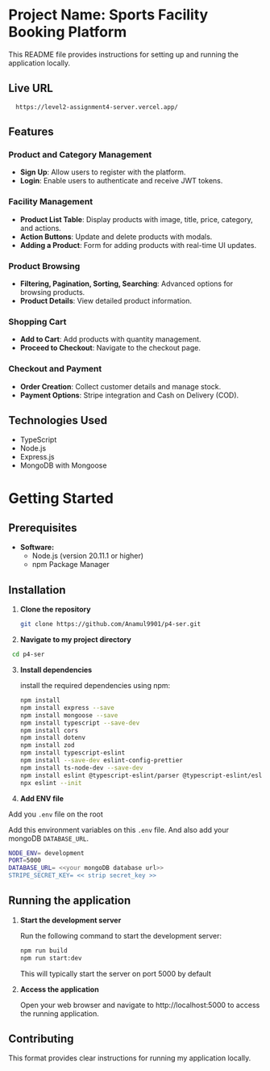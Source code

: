 # Project Name: Sports Facility Booking Platform

This README file provides instructions for setting up and running the application locally.

## Live URL
 ```url
   https://level2-assignment4-server.vercel.app/
   ```
## Features




### Product and Category Management

- **Sign Up**: Allow users to register with the platform.
- **Login**: Enable users to authenticate and receive JWT tokens.

### Facility Management

- **Product List Table**: Display products with image, title, price, category, and actions.
- **Action Buttons**: Update and delete products with modals.
- **Adding a Product**: Form for adding products with real-time UI updates.

### Product Browsing

- **Filtering, Pagination, Sorting, Searching**: Advanced options for browsing products.
- **Product Details**: View detailed product information.

### Shopping Cart
- **Add to Cart**: Add products with quantity management.
- **Proceed to Checkout**: Navigate to the checkout page.

### Checkout and Payment
- **Order Creation**: Collect customer details and manage stock.
- **Payment Options**: Stripe integration and Cash on Delivery (COD).



## Technologies Used
- TypeScript
- Node.js
- Express.js
- MongoDB with Mongoose

# Getting Started

## Prerequisites

* **Software:**
    * Node.js (version 20.11.1 or higher)
    * npm Package Manager

## Installation

1. **Clone the repository**

   ```bash
   git clone https://github.com/Anamul9901/p4-ser.git
   ```

2. **Navigate to my project directory**
```bash
 cd p4-ser
```

3. **Install dependencies**

    install the required dependencies using npm:

   ```bash
   npm install
   npm install express --save
   npm install mongoose --save
   npm install typescript --save-dev
   npm install cors
   npm install dotenv
   npm install zod
   npm install typescript-eslint
   npm install --save-dev eslint-config-prettier
   npm install ts-node-dev --save-dev
   npm install eslint @typescript-eslint/parser @typescript-eslint/eslint-plugin --save-dev
   npx eslint --init
   ```

4. **Add ENV file**

Add you `.env` file on the root

Add this environment variables on this `.env` file. 
And also add your mongoDB  `DATABASE_URL`.
```bash
NODE_ENV= development
PORT=5000
DATABASE_URL= <<your mongoDB database url>>
STRIPE_SECRET_KEY= << strip secret_key >>
```



## Running the application

1. **Start the development server**

   Run the following command to start the development server:

   ```bash
   npm run build
   npm run start:dev
   ```

   This will typically start the server on port 5000 by default

2. **Access the application**

   Open your web browser and navigate to http://localhost:5000 to access the running application.

## Contributing

This format provides clear instructions for running my application locally.